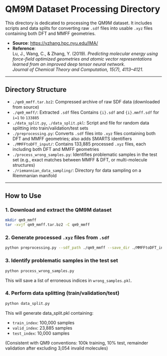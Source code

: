 # QM9M Dataset Processing Directory

This directory is dedicated to processing the QM9M dataset.
It includes scripts and data splits for converting raw `.sdf` files into usable `.xyz` files containing both DFT and MMFF geometries.

- **Source**: https://yzhang.hpc.nyu.edu/IMA/
- **Reference**:  
  Lu, J., Wang, C., & Zhang, Y. (2019).
  *Predicting molecular energy using force-field optimized geometries and atomic vector representations learned from an improved deep tensor neural network*.  
  *Journal of Chemical Theory and Computation, 15(7), 4113–4121.*

---

## Directory Structure

- `./qm9_mmff.tar.bz2`: Compressed archive of raw SDF data (downloaded from source)
- `./qm9_mmff/`: Extracted `.sdf` files
  Contains `{i}.sdf` and `{i}.mmff.sdf` for `i=1` to `133885`
- `./data_split.py`, `./data_split.pkl`:
  Script and file for random data splitting into train/validation/test sets
- `./preprocessing.py`:
  Converts `.sdf` files into `.xyz` files containing both DFT and MMFF geometries; also adds SMARTS identifiers
- `./MMFFtoDFT_input/`:
  Contains 133,885 processed `.xyz` files, each including both DFT and MMFF geometries
- `./process_wrong_samples.py`:
  Identifies problematic samples in the test set (e.g., exact matches between MMFF & DFT, or multi-molecule structures)
- `./riemannian_data_sampling/`:
  Directory for data sampling on a Riemmanian manifold

---

## How to Use

### 1. Download and extract the QM9M dataset

```bash
mkdir qm9_mmff
tar -xvjf qm9_mmff.tar.bz2 -C qm9_mmff
```

### 2. Generate processed `.xyz` files from `.sdf`
```bash
python preprocessing.py --sdf_path ./qm9_mmff --save_dir ./MMFFtoDFT_input
```

### 3. Identify problematic samples in the test set
```bash
python process_wrong_samples.py
```

This will save a list of erroneous indices in `wrong_samples.pkl`.


### 4. Perform data splitting (train/validation/test)
```bash
python data_split.py
```

This will generate data_split.pkl containing:

- `train_index`: 100,000 samples
- `valid_index`: 23,885 samples
- `test_index`: 10,000 samples

(Consistent with QM9 conventions: 100k training, 10% test, remainder validation after excluding 3,054 invalid molecules)
